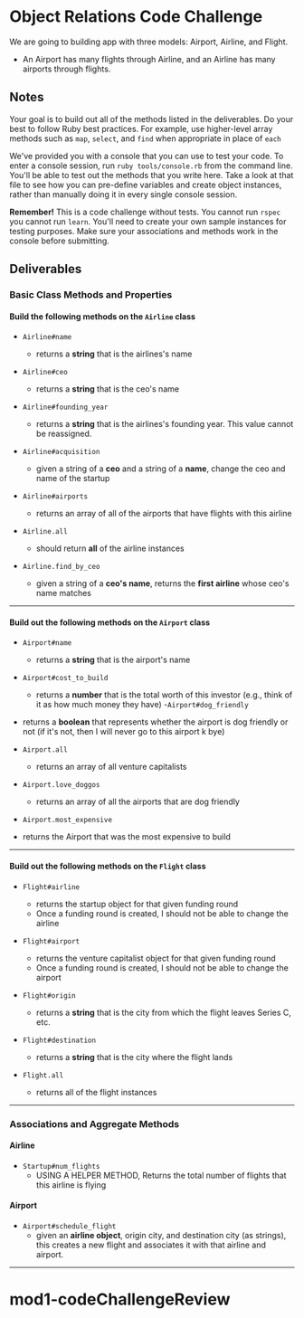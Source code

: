 # Object Relations Code Challenge

We are going to building app with three models: Airport, Airline, and Flight.
- An Airport has many flights through Airline, and an Airline has many airports through flights.

## Notes

Your goal is to build out all of the methods listed in the deliverables. Do your best to follow Ruby best practices. For example, use higher-level array methods such as `map`, `select`, and `find` when appropriate in place of `each`

We've provided you with a console that you can use to test your code. To enter a console session, run `ruby tools/console.rb` from the command line. You'll be able to test out the methods that you write here. Take a look at that file to see how you can pre-define variables and create object instances, rather than manually doing it in every single console session.

**Remember!** This is a code challenge without tests. You cannot run `rspec` you cannot run `learn`. You'll need to create your own sample instances for testing purposes. Make sure your associations and methods work in the console before submitting.

## Deliverables

### Basic Class Methods and Properties

#### Build the following methods on the `Airline` class

- `Airline#name`
  - returns a **string** that is the airlines's name
- `Airline#ceo`
  - returns a **string** that is the ceo's name
- `Airline#founding_year`
  - returns a **string** that is the airlines's founding year. This value cannot be reassigned.
- `Airline#acquisition`
  - given a string of a **ceo** and a string of a **name**, change the ceo and name of the startup
- `Airline#airports`
  - returns an array of all of the airports that have flights with this airline


- `Airline.all`
  - should return **all** of the airline instances
- `Airline.find_by_ceo`
  - given a string of a **ceo's name**, returns the **first airline** whose ceo's name matches

---

#### Build out the following methods on the `Airport` class

- `Airport#name`
  - returns a **string** that is the airport's name
- `Airport#cost_to_build`
  - returns a **number** that is the total worth of this investor (e.g., think of it as how much money they have)
-`Airport#dog_friendly`
- returns a **boolean** that represents whether the airport is dog friendly or not (if it's not, then I will never go to this airport k bye)

- `Airport.all`
  - returns an array of all venture capitalists
- `Airport.love_doggos`
  - returns an array of all the airports that are dog friendly
- `Airport.most_expensive`
- returns the Airport that was the most expensive to build

---

#### Build out the following methods on the `Flight` class

- `Flight#airline`
  - returns the startup object for that given funding round
  - Once a funding round is created, I should not be able to change the airline
- `Flight#airport`
  - returns the venture capitalist object for that given funding round
  - Once a funding round is created, I should not be able to change the airport
- `Flight#origin`
  - returns a **string** that is the city from which the flight leaves
 Series C, etc.
- `Flight#destination`
  - returns a **string** that is the city where the flight lands

- `Flight.all`
  - returns all of the flight instances

---

### Associations and Aggregate Methods

#### Airline

- `Startup#num_flights`
  - USING A HELPER METHOD, Returns the total number of flights that this airline is flying

#### Airport

- `Airport#schedule_flight`
  - given an **airline object**, origin city, and destination city (as strings), this creates a new flight and associates it with that airline and airport.


---
# mod1-codeChallengeReview
